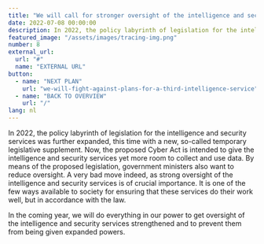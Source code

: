 ```yaml
---
title: "We will call for stronger oversight of the intelligence and security services"
date: 2022-07-08 00:00:00
description: In 2022, the policy labyrinth of legislation for the intelligence and security services was further expanded, this time with a new, so-called temporary legislative supplement.
featured_image: "/assets/images/tracing-img.png"
number: 8
external_url:
  url: "#"
  name: "EXTERNAL URL"
button:
  - name: "NEXT PLAN"
    url: "we-will-fight-against-plans-for-a-third-intelligence-service"
  - name: "BACK TO OVERVIEW"
    url: "/"
lang: nl
---
```


In 2022, the policy labyrinth of legislation for the intelligence and security services was further expanded, this time with a new, so-called temporary legislative supplement. Now, the proposed Cyber Act is intended to give the intelligence and security services yet more room to collect and use data. By means of the proposed legislation, government ministers also want to reduce oversight. A very bad move indeed, as strong oversight of the intelligence and security services is of crucial importance. It is one of the few ways available to society for ensuring that these services do their work well, but in accordance with the law.

In the coming year, we will do everything in our power to get oversight of the intelligence and security services strengthened and to prevent them from being given expanded powers.